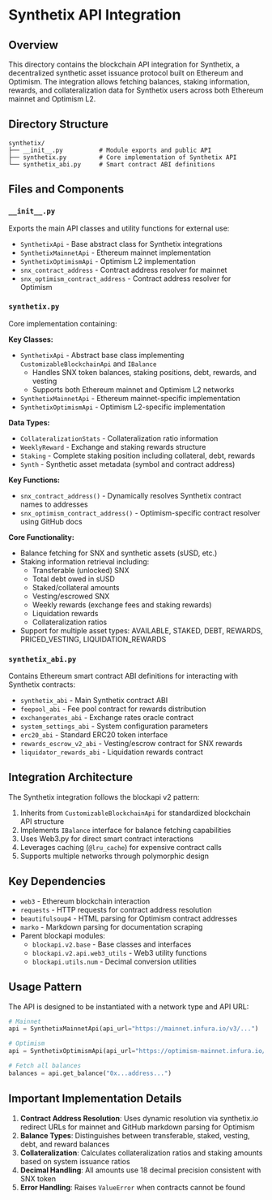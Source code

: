 # Synthetix API Integration

## Overview

This directory contains the blockchain API integration for Synthetix, a decentralized synthetic asset issuance protocol built on Ethereum and Optimism. The integration allows fetching balances, staking information, rewards, and collateralization data for Synthetix users across both Ethereum mainnet and Optimism L2.

## Directory Structure

```
synthetix/
├── __init__.py          # Module exports and public API
├── synthetix.py         # Core implementation of Synthetix API
└── synthetix_abi.py     # Smart contract ABI definitions
```

## Files and Components

### `__init__.py`
Exports the main API classes and utility functions for external use:
- `SynthetixApi` - Base abstract class for Synthetix integrations
- `SynthetixMainnetApi` - Ethereum mainnet implementation
- `SynthetixOptimismApi` - Optimism L2 implementation  
- `snx_contract_address` - Contract address resolver for mainnet
- `snx_optimism_contract_address` - Contract address resolver for Optimism

### `synthetix.py`
Core implementation containing:

**Key Classes:**
- `SynthetixApi` - Abstract base class implementing `CustomizableBlockchainApi` and `IBalance`
  - Handles SNX token balances, staking positions, debt, rewards, and vesting
  - Supports both Ethereum mainnet and Optimism L2 networks
- `SynthetixMainnetApi` - Ethereum mainnet-specific implementation
- `SynthetixOptimismApi` - Optimism L2-specific implementation

**Data Types:**
- `CollateralizationStats` - Collateralization ratio information
- `WeeklyReward` - Exchange and staking rewards structure
- `Staking` - Complete staking position including collateral, debt, rewards
- `Synth` - Synthetic asset metadata (symbol and contract address)

**Key Functions:**
- `snx_contract_address()` - Dynamically resolves Synthetix contract names to addresses
- `snx_optimism_contract_address()` - Optimism-specific contract resolver using GitHub docs

**Core Functionality:**
- Balance fetching for SNX and synthetic assets (sUSD, etc.)
- Staking information retrieval including:
  - Transferable (unlocked) SNX
  - Total debt owed in sUSD
  - Staked/collateral amounts
  - Vesting/escrowed SNX
  - Weekly rewards (exchange fees and staking rewards)
  - Liquidation rewards
  - Collateralization ratios
- Support for multiple asset types: AVAILABLE, STAKED, DEBT, REWARDS, PRICED_VESTING, LIQUIDATION_REWARDS

### `synthetix_abi.py`
Contains Ethereum smart contract ABI definitions for interacting with Synthetix contracts:
- `synthetix_abi` - Main Synthetix contract ABI
- `feepool_abi` - Fee pool contract for rewards distribution
- `exchangerates_abi` - Exchange rates oracle contract
- `system_settings_abi` - System configuration parameters
- `erc20_abi` - Standard ERC20 token interface
- `rewards_escrow_v2_abi` - Vesting/escrow contract for SNX rewards
- `liquidator_rewards_abi` - Liquidation rewards contract

## Integration Architecture

The Synthetix integration follows the blockapi v2 pattern:
1. Inherits from `CustomizableBlockchainApi` for standardized blockchain API structure
2. Implements `IBalance` interface for balance fetching capabilities
3. Uses Web3.py for direct smart contract interactions
4. Leverages caching (`@lru_cache`) for expensive contract calls
5. Supports multiple networks through polymorphic design

## Key Dependencies

- `web3` - Ethereum blockchain interaction
- `requests` - HTTP requests for contract address resolution
- `beautifulsoup4` - HTML parsing for Optimism contract addresses
- `marko` - Markdown parsing for documentation scraping
- Parent blockapi modules:
  - `blockapi.v2.base` - Base classes and interfaces
  - `blockapi.v2.api.web3_utils` - Web3 utility functions
  - `blockapi.utils.num` - Decimal conversion utilities

## Usage Pattern

The API is designed to be instantiated with a network type and API URL:
```python
# Mainnet
api = SynthetixMainnetApi(api_url="https://mainnet.infura.io/v3/...")

# Optimism
api = SynthetixOptimismApi(api_url="https://optimism-mainnet.infura.io/v3/...")

# Fetch all balances
balances = api.get_balance("0x...address...")
```

## Important Implementation Details

1. **Contract Address Resolution**: Uses dynamic resolution via synthetix.io redirect URLs for mainnet and GitHub markdown parsing for Optimism
2. **Balance Types**: Distinguishes between transferable, staked, vesting, debt, and reward balances
3. **Collateralization**: Calculates collateralization ratios and staking amounts based on system issuance ratios
4. **Decimal Handling**: All amounts use 18 decimal precision consistent with SNX token
5. **Error Handling**: Raises `ValueError` when contracts cannot be found